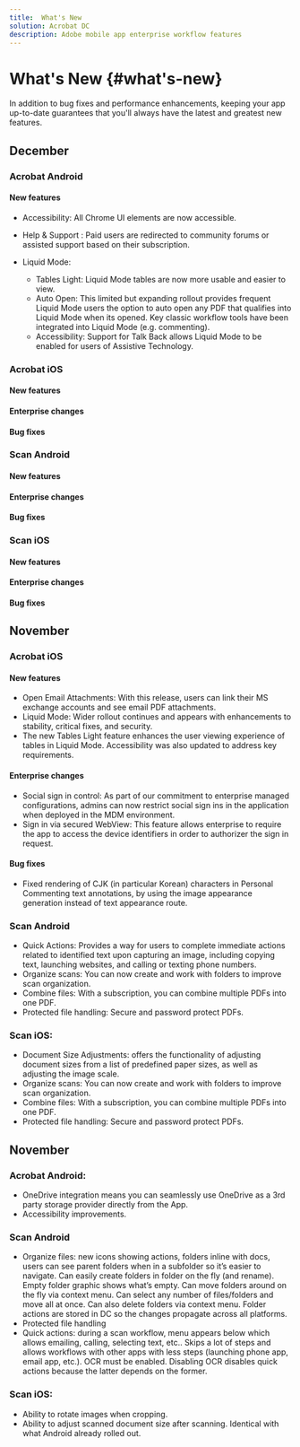 ```yaml
---
title:  What's New
solution: Acrobat DC
description: Adobe mobile app enterprise workflow features
---
```


# What's New {#what's-new}

In addition to bug fixes and performance enhancements, keeping your app up-to-date guarantees that you'll always have the latest and greatest new features.

## December

### Acrobat Android

#### New features

* Accessibility: All Chrome UI elements are now accessible.
* Help & Support : Paid users are redirected to community forums or assisted support based on their subscription. 
* Liquid Mode: 
 
  * Tables Light: Liquid Mode tables are now more usable and easier to view.
  * Auto Open: This limited but expanding rollout provides frequent Liquid Mode users the option to auto open any PDF that qualifies into Liquid Mode when its opened. Key classic workflow tools have been integrated into Liquid Mode (e.g. commenting).  
  * Accessibility: Support for Talk Back allows Liquid Mode to be enabled for users of Assistive Technology.

### Acrobat iOS

#### New features

#### Enterprise changes

#### Bug fixes




### Scan Android

#### New features

#### Enterprise changes

#### Bug fixes



### Scan iOS

#### New features

#### Enterprise changes

#### Bug fixes



## November

### Acrobat iOS

#### New features

* Open Email Attachments: With this release, users can link their MS exchange accounts and see email PDF attachments. 
* Liquid Mode: Wider rollout continues and appears with enhancements to stability, critical fixes, and security. 
* The new Tables Light feature enhances the user viewing experience of tables in Liquid Mode. Accessibility was also updated to address key requirements.

#### Enterprise changes

* Social sign in control: As part of our commitment to enterprise managed configurations, admins can now restrict social sign ins in the application when deployed in the MDM environment. 
* Sign in via secured WebView: This feature allows enterprise to require the app to access the device identifiers in order to authorizer the sign in request. 

#### Bug fixes

* Fixed rendering of CJK (in particular Korean) characters in Personal Commenting text annotations, by using the image appearance generation instead of text appearance route. 

### Scan Android 

* Quick Actions: Provides a way for users to complete immediate actions related to identified text upon capturing an image, including copying text, launching websites, and calling or texting phone numbers.
* Organize scans: You can now create and work with folders to improve scan organization.
* Combine files: With a subscription, you can combine multiple PDFs into one PDF.
* Protected file handling: Secure and password protect PDFs.

### Scan iOS: 

* Document Size Adjustments: offers the functionality of adjusting document sizes from a list of predefined paper sizes, as well as adjusting the image scale.
* Organize scans: You can now create and work with folders to improve scan organization.
* Combine files: With a subscription, you can combine multiple PDFs into one PDF.
* Protected file handling: Secure and password protect PDFs.





## November

### Acrobat Android:

* OneDrive integration means you can seamlessly use OneDrive as a 3rd party storage provider directly from the App. 
* Accessibility improvements. 

### Scan Android 

* Organize files: new icons showing actions, folders inline with docs, users can see parent folders when in a subfolder so it’s easier to navigate. Can easily create folders in folder on the fly (and rename). Empty folder graphic shows what’s empty. Can move folders around on the fly via context menu. Can select any number of files/folders and move all at once. Can also delete folders via context menu. Folder actions are stored in DC so the changes propagate across all platforms. 
* Protected file handling
* Quick actions: during a scan workflow, menu appears below which allows emailing, calling, selecting text, etc.. Skips a lot of steps and allows workflows with other apps with less steps (launching phone app, email app, etc.). OCR must be enabled. Disabling OCR disables quick actions because the latter depends on the former. 
  
###  Scan iOS: 

* Ability to rotate images when cropping. 
* Ability to adjust scanned document size after scanning. Identical with what Android already rolled out. 
